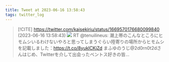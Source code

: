 ```yaml
---
title: Tweet at 2023-06-16 13:58:43
tags: twitter_log
---
```


> [!CITE] https://twitter.com/kaisekiriu/status/1669570176680099840 (2023-06-16 13:58:43)
> ![](https://twitter.com/kaisekiriu/status/1669570176680099840)
> RT @tenuilineus: 潮上帯のこんなところにヒモムシいるわけないやろと思ってしまうぐらい陸寄りの場所からヒモムシを記載しました：https://t.co/8yuklCKjZd
> まふゆのうじ@2d0rn0t2dさんはじめ、Twitterを介して出会ったベントス好きの皆…

